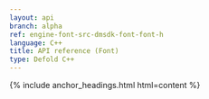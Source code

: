 ```yaml
---
layout: api
branch: alpha
ref: engine-font-src-dmsdk-font-font-h
language: C++
title: API reference (Font)
type: Defold C++
---
```

{% include anchor_headings.html html=content %}